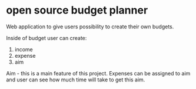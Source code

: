 open source budget planner
=====

Web application to give users possibility to create their own budgets.

Inside of budget user can create:
1. income
1. expense
1. aim

Aim - this is a main feature of this project. 
Expenses can be assigned to aim and user can see how much time will take to 
get this aim.